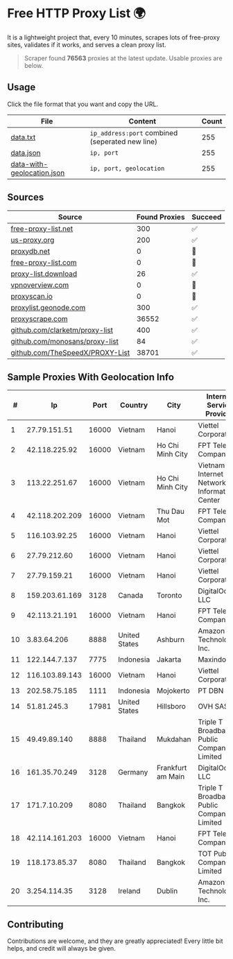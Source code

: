 
# Free HTTP Proxy List 🌍

It is a lightweight project that, every 10 minutes, scrapes lots of free-proxy sites, validates if it works, and serves a clean proxy list.


> Scraper found **76563** proxies at the latest update. Usable proxies are below.

## Usage

Click the file format that you want and copy the URL.


|File|Content|Count|
|----|-------|-----|
|[data.txt](https://raw.githubusercontent.com/themiralay/Proxy-List-World/master/data.txt)|`ip_address:port` combined (seperated new line)|255|
|[data.json](https://raw.githubusercontent.com/themiralay/Proxy-List-World/master/data.json)|`ip, port`|255|
|[data-with-geolocation.json](https://raw.githubusercontent.com/themiralay/Proxy-List-World/master/data-with-geolocation.json)|`ip, port, geolocation`|255|

## Sources

|Source|Found Proxies|Succeed|
|------|-------------|-------|
|[free-proxy-list.net](https://free-proxy-list.net)|300|✅|
|[us-proxy.org](https://www.us-proxy.org)|200|✅|
|[proxydb.net](http://proxydb.net)|0|🚫|
|[free-proxy-list.com](https://free-proxy-list.com/?page=&port=&type%5B%5D=http&type%5B%5D=https&up_time=0&search=Search)|0|🚫|
|[proxy-list.download](https://www.proxy-list.download/HTTP)|26|✅|
|[vpnoverview.com](https://vpnoverview.com/privacy/anonymous-browsing/free-proxy-servers)|0|🚫|
|[proxyscan.io](https://www.proxyscan.io)|0|🚫|
|[proxylist.geonode.com](https://proxylist.geonode.com/api/proxy-list?limit=300&page=1&sort_by=lastChecked&sort_type=desc&protocols=http,https)|300|✅|
|[proxyscrape.com](https://api.proxyscrape.com/v2/?request=displayproxies&protocol=http&timeout=10000&country=all&ssl=all&anonymity=all)|36552|✅|
|[github.com/clarketm/proxy-list](https://raw.githubusercontent.com/clarketm/proxy-list/master/proxy-list-raw.txt)|400|✅|
|[github.com/monosans/proxy-list](https://raw.githubusercontent.com/monosans/proxy-list/main/proxies/http.txt)|84|✅|
|[github.com/TheSpeedX/PROXY-List](https://raw.githubusercontent.com/TheSpeedX/PROXY-List/master/http.txt)|38701|✅|


## Sample Proxies With Geolocation Info

|#|Ip|Port|Country|City|Internet Service Provider|
|-|--|----|-------|----|-------------------------|
|1|27.79.151.51|16000|Vietnam|Hanoi|Viettel Corporation|
|2|42.118.225.92|16000|Vietnam|Ho Chi Minh City|FPT Telecom Company|
|3|113.22.251.67|16000|Vietnam|Ho Chi Minh City|Vietnam Internet Network Information Center|
|4|42.118.202.209|16000|Vietnam|Thu Dau Mot|FPT Telecom Company|
|5|116.103.92.25|16000|Vietnam|Hanoi|Viettel Corporation|
|6|27.79.212.60|16000|Vietnam|Hanoi|Viettel Corporation|
|7|27.79.159.21|16000|Vietnam|Hanoi|Viettel Corporation|
|8|159.203.61.169|3128|Canada|Toronto|DigitalOcean, LLC|
|9|42.113.21.191|16000|Vietnam|Hanoi|FPT Telecom Company|
|10|3.83.64.206|8888|United States|Ashburn|Amazon Technologies Inc.|
|11|122.144.7.137|7775|Indonesia|Jakarta|Maxindo|
|12|116.103.89.143|16000|Vietnam|Hanoi|Viettel Corporation|
|13|202.58.75.185|1111|Indonesia|Mojokerto|PT DBN|
|14|51.81.245.3|17981|United States|Hillsboro|OVH SAS|
|15|49.49.89.140|8888|Thailand|Mukdahan|Triple T Broadband Public Company Limited|
|16|161.35.70.249|3128|Germany|Frankfurt am Main|DigitalOcean, LLC|
|17|171.7.10.209|8080|Thailand|Bangkok|Triple T Broadband Public Company Limited|
|18|42.114.161.203|16000|Vietnam|Hanoi|FPT Telecom Company|
|19|118.173.85.37|8080|Thailand|Bangkok|TOT Public Company Limited|
|20|3.254.114.35|3128|Ireland|Dublin|Amazon Technologies Inc.|



## Contributing

Contributions are welcome, and they are greatly appreciated! Every
little bit helps, and credit will always be given.

